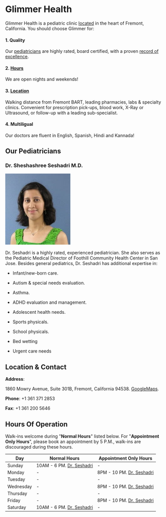 # Glimmer Health

Glimmer Health is a pediatric clinic [located](#loc) in the heart of Fremont, California. You should choose Glimmer for: 

#### 1. Quality

Our [pediatricians](#peds)  are highly rated, board certified, with a proven [record of excellence](https://scholar.google.com/scholar?hl=en&as_sdt=0%2C5&q=sheshashree+seshadri). 

#### 2. [Hours](#hours)

We are open nights and weekends!

#### 3. [Location](#loc)

Walking distance from Fremont BART, leading pharmacies, labs & specialty clinics. Convenient for prescription pick-ups, blood work, X-Ray or Ultrasound, or follow-up with a leading sub-specialist.

#### 4. Multiligual

Our doctors are fluent in English, Spanish, Hindi and Kannada!  

<div id="peds"></div>

## Our Pediatricians
### Dr. Sheshashree Seshadri M.D.

![](./content/shesh.jpg)

Dr. Seshadri is a highly rated,  experienced pediatrician. She also serves as the Pediatric Medical Director of Foothill Community Health Center in San Jose. Besides general pediatrics, Dr. Seshadri has additional expertise in: 

- Infant/new-born care.

- Autism & special needs evaluation.

- Asthma.

- ADHD evaluation and management.

- Adolescent health needs.

- Sports physicals.

- School physicals. 

- Bed wetting

- Urgent care needs

<div id="loc"></div>

## Location & Contact

**Address**: 

1860 Mowry Avenue, Suite 301B, Fremont, California 94538. [GoogleMaps](https://goo.gl/maps/C3QKMow1iok).

**Phone**: +1 361 371 2853

**Fax**: +1 361 200 5646

<div id="hours"></div>

## Hours Of Operation

Walk-ins welcome during "**Normal Hours**" listed below.  For "**Appointment Only Hours**", please book an appointment by 5 P.M., walk-ins are discouraged during these hours. 

<div class="table is-striped is-bordered">

| Day       | Normal Hours              | Appointment Only Hours    |
| --------- | ------------------------- | ------------------------- |
| Sunday    | 10AM - 6 PM. [Dr. Seshadri](#peds) | -                         |
| Monday    | -                         | 8PM - 10 PM. [Dr. Seshadri](#peds) |
| Tuesday   | -                         | -                         |
| Wednesday | -                         | 8PM - 10 PM. [Dr. Seshadri](#peds) |
| Thursday  | -                         | -                         |
| Friday    | -                         | 8PM - 10 PM. [Dr. Seshadri](#peds) |
| Saturday  | 10AM - 6 PM. [Dr. Seshadri](#peds) | -                         |

</div>

